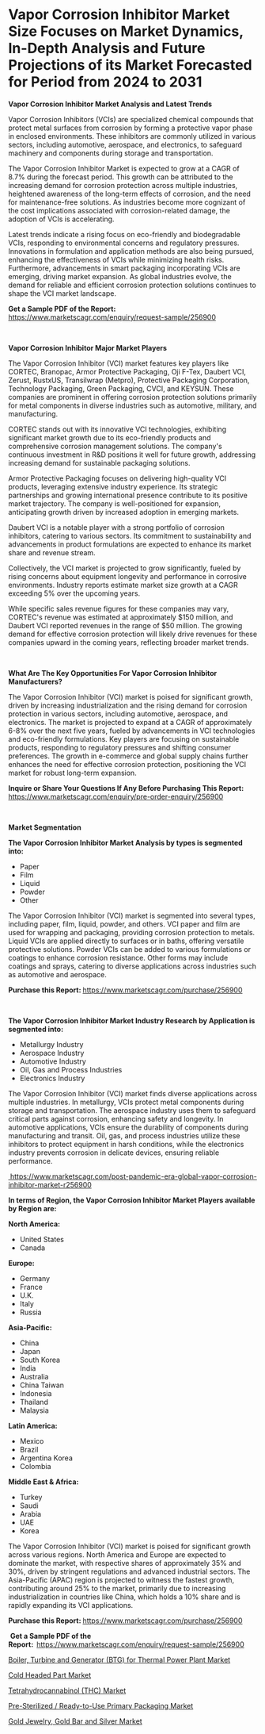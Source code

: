 <p><h1>Vapor Corrosion Inhibitor Market Size Focuses on Market Dynamics, In-Depth Analysis and Future Projections of its Market Forecasted for Period from 2024 to 2031</h1></p><p><strong>Vapor Corrosion Inhibitor Market Analysis and Latest Trends</strong></p>
<p><p>Vapor Corrosion Inhibitors (VCIs) are specialized chemical compounds that protect metal surfaces from corrosion by forming a protective vapor phase in enclosed environments. These inhibitors are commonly utilized in various sectors, including automotive, aerospace, and electronics, to safeguard machinery and components during storage and transportation. </p><p>The Vapor Corrosion Inhibitor Market is expected to grow at a CAGR of 8.7% during the forecast period. This growth can be attributed to the increasing demand for corrosion protection across multiple industries, heightened awareness of the long-term effects of corrosion, and the need for maintenance-free solutions. As industries become more cognizant of the cost implications associated with corrosion-related damage, the adoption of VCIs is accelerating.</p><p>Latest trends indicate a rising focus on eco-friendly and biodegradable VCIs, responding to environmental concerns and regulatory pressures. Innovations in formulation and application methods are also being pursued, enhancing the effectiveness of VCIs while minimizing health risks. Furthermore, advancements in smart packaging incorporating VCIs are emerging, driving market expansion. As global industries evolve, the demand for reliable and efficient corrosion protection solutions continues to shape the VCI market landscape.</p></p>
<p><strong>Get a Sample PDF of the Report:&nbsp;</strong> <a href="https://www.marketscagr.com/enquiry/request-sample/256900?utm_campaign=1610&utm_medium=2&utm_source=Github&utm_content=ia&utm_term=31102024&utm_id=vapor-corrosion-inhibitor">https://www.marketscagr.com/enquiry/request-sample/256900</a></p>
<p>&nbsp;</p>
<p><strong>Vapor Corrosion Inhibitor Major Market Players</strong></p>
<p><p>The Vapor Corrosion Inhibitor (VCI) market features key players like CORTEC, Branopac, Armor Protective Packaging, Oji F-Tex, Daubert VCI, Zerust, RustxUS, Transilwrap (Metpro), Protective Packaging Corporation, Technology Packaging, Green Packaging, CVCI, and KEYSUN. These companies are prominent in offering corrosion protection solutions primarily for metal components in diverse industries such as automotive, military, and manufacturing.</p><p>CORTEC stands out with its innovative VCI technologies, exhibiting significant market growth due to its eco-friendly products and comprehensive corrosion management solutions. The company's continuous investment in R&D positions it well for future growth, addressing increasing demand for sustainable packaging solutions.</p><p>Armor Protective Packaging focuses on delivering high-quality VCI products, leveraging extensive industry experience. Its strategic partnerships and growing international presence contribute to its positive market trajectory. The company is well-positioned for expansion, anticipating growth driven by increased adoption in emerging markets.</p><p>Daubert VCI is a notable player with a strong portfolio of corrosion inhibitors, catering to various sectors. Its commitment to sustainability and advancements in product formulations are expected to enhance its market share and revenue stream.</p><p>Collectively, the VCI market is projected to grow significantly, fueled by rising concerns about equipment longevity and performance in corrosive environments. Industry reports estimate market size growth at a CAGR exceeding 5% over the upcoming years.</p><p>While specific sales revenue figures for these companies may vary, CORTEC's revenue was estimated at approximately $150 million, and Daubert VCI reported revenues in the range of $50 million. The growing demand for effective corrosion protection will likely drive revenues for these companies upward in the coming years, reflecting broader market trends.</p></p>
<p>&nbsp;</p>
<p><strong>What Are The Key Opportunities For Vapor Corrosion Inhibitor Manufacturers?</strong></p>
<p><p>The Vapor Corrosion Inhibitor (VCI) market is poised for significant growth, driven by increasing industrialization and the rising demand for corrosion protection in various sectors, including automotive, aerospace, and electronics. The market is projected to expand at a CAGR of approximately 6-8% over the next five years, fueled by advancements in VCI technologies and eco-friendly formulations. Key players are focusing on sustainable products, responding to regulatory pressures and shifting consumer preferences. The growth in e-commerce and global supply chains further enhances the need for effective corrosion protection, positioning the VCI market for robust long-term expansion.</p></p>
<p><strong>Inquire or Share Your Questions If Any Before Purchasing This Report:</strong> <a href="https://www.marketscagr.com/enquiry/pre-order-enquiry/256900?utm_campaign=1610&utm_medium=2&utm_source=Github&utm_content=ia&utm_term=31102024&utm_id=vapor-corrosion-inhibitor">https://www.marketscagr.com/enquiry/pre-order-enquiry/256900</a></p>
<p>&nbsp;</p>
<p><strong>Market Segmentation</strong></p>
<p><strong>The Vapor Corrosion Inhibitor Market Analysis by types is segmented into:</strong></p>
<p><ul><li>Paper</li><li>Film</li><li>Liquid</li><li>Powder</li><li>Other</li></ul></p>
<p><p>The Vapor Corrosion Inhibitor (VCI) market is segmented into several types, including paper, film, liquid, powder, and others. VCI paper and film are used for wrapping and packaging, providing corrosion protection to metals. Liquid VCIs are applied directly to surfaces or in baths, offering versatile protective solutions. Powder VCIs can be added to various formulations or coatings to enhance corrosion resistance. Other forms may include coatings and sprays, catering to diverse applications across industries such as automotive and aerospace.</p></p>
<p><strong>Purchase this Report:&nbsp;</strong><a href="https://www.marketscagr.com/purchase/256900?utm_campaign=1610&utm_medium=2&utm_source=Github&utm_content=ia&utm_term=31102024&utm_id=vapor-corrosion-inhibitor">https://www.marketscagr.com/purchase/256900</a></p>
<p>&nbsp;</p>
<p><strong>The Vapor Corrosion Inhibitor Market Industry Research by Application is segmented into:</strong></p>
<p><ul><li>Metallurgy Industry</li><li>Aerospace Industry</li><li>Automotive Industry</li><li>Oil, Gas and Process Industries</li><li>Electronics Industry</li></ul></p>
<p><p>The Vapor Corrosion Inhibitor (VCI) market finds diverse applications across multiple industries. In metallurgy, VCIs protect metal components during storage and transportation. The aerospace industry uses them to safeguard critical parts against corrosion, enhancing safety and longevity. In automotive applications, VCIs ensure the durability of components during manufacturing and transit. Oil, gas, and process industries utilize these inhibitors to protect equipment in harsh conditions, while the electronics industry prevents corrosion in delicate devices, ensuring reliable performance.</p></p>
<p><a href="https://www.marketscagr.com/post-pandemic-era-global-vapor-corrosion-inhibitor-market-r256900?utm_campaign=1610&utm_medium=2&utm_source=Github&utm_content=ia&utm_term=31102024&utm_id=vapor-corrosion-inhibitor">&nbsp;https://www.marketscagr.com/post-pandemic-era-global-vapor-corrosion-inhibitor-market-r256900</a></p>
<p><strong>In terms of Region, the Vapor Corrosion Inhibitor Market Players available by Region are:</strong></p>
<p>
    <p> <strong> North America: </strong>
        <ul>
            <li>United States</li>
            <li>Canada</li>
        </ul>
        </p> 
    <p> <strong> Europe: </strong>
        <ul>
            <li>Germany</li>
            <li>France</li>
            <li>U.K.</li>
            <li>Italy</li>
            <li>Russia</li>
        </ul>
        </p> 
    <p> <strong> Asia-Pacific: </strong>
        <ul>
            <li>China</li>
            <li>Japan</li>
            <li>South Korea</li>
            <li>India</li>
            <li>Australia</li>
            <li>China Taiwan</li>
            <li>Indonesia</li>
            <li>Thailand</li>
            <li>Malaysia</li>
        </ul>
        </p> 
    <p> <strong> Latin America: </strong>
        <ul>
            <li>Mexico</li>
            <li>Brazil</li>
            <li>Argentina Korea</li>
            <li>Colombia</li>
        </ul>
        </p> 
    <p> <strong> Middle East & Africa: </strong>
        <ul>
            <li>Turkey</li>
            <li>Saudi</li>
            <li>Arabia</li>
            <li>UAE</li>
            <li>Korea</li>
        </ul>
    </p>
    </p>
<p><p>The Vapor Corrosion Inhibitor (VCI) market is poised for significant growth across various regions. North America and Europe are expected to dominate the market, with respective shares of approximately 35% and 30%, driven by stringent regulations and advanced industrial sectors. The Asia-Pacific (APAC) region is projected to witness the fastest growth, contributing around 25% to the market, primarily due to increasing industrialization in countries like China, which holds a 10% share and is rapidly expanding its VCI applications.</p></p>
<p><strong>Purchase this Report: </strong><a href="https://www.marketscagr.com/purchase/256900?utm_campaign=1610&utm_medium=2&utm_source=Github&utm_content=ia&utm_term=31102024&utm_id=vapor-corrosion-inhibitor">https://www.marketscagr.com/purchase/256900</a></p>
<p>&nbsp;<strong>Get a Sample PDF of the Report:&nbsp;&nbsp;</strong><a href="https://www.marketscagr.com/enquiry/request-sample/256900?utm_campaign=1610&utm_medium=2&utm_source=Github&utm_content=ia&utm_term=31102024&utm_id=vapor-corrosion-inhibitor">https://www.marketscagr.com/enquiry/request-sample/256900</a></p>
<p><strong></strong></p>
<p><p><a href="https://www.linkedin.com/pulse/boiler-turbine-generator-btg-thermal-power-plant-market-forecast-7e6le?utm_campaign=1610&utm_medium=2&utm_source=Github&utm_content=ia&utm_term=31102024&utm_id=vapor-corrosion-inhibitor">Boiler, Turbine and Generator (BTG) for Thermal Power Plant Market</a></p><p><a href="https://issuu.com/reportprime-2/docs/cold-headed-part-market-size-2030.p_b47d5e1a5d30d5?utm_campaign=1610&utm_medium=2&utm_source=Github&utm_content=ia&utm_term=31102024&utm_id=vapor-corrosion-inhibitor">Cold Headed Part Market</a></p><p><a href="https://github.com/abbislposival/Market-Research-Report-List-1/blob/main/tetrahydrocannabinol-thc-market.md?utm_campaign=1610&utm_medium=2&utm_source=Github&utm_content=ia&utm_term=31102024&utm_id=vapor-corrosion-inhibitor">Tetrahydrocannabinol (THC) Market</a></p><p><a href="https://www.linkedin.com/pulse/insights-pre-sterilized-ready-to-use-primary-packaging-njwbe?utm_campaign=1610&utm_medium=2&utm_source=Github&utm_content=ia&utm_term=31102024&utm_id=vapor-corrosion-inhibitor">Pre-Sterilized / Ready-to-Use Primary Packaging Market</a></p><p><a href="https://www.linkedin.com/pulse/gold-jewelry-bar-silver-market-trends-focusing-insight-forecast-qaw4e?utm_campaign=1610&utm_medium=2&utm_source=Github&utm_content=ia&utm_term=31102024&utm_id=vapor-corrosion-inhibitor">Gold Jewelry, Gold Bar and Silver Market</a></p></p>
